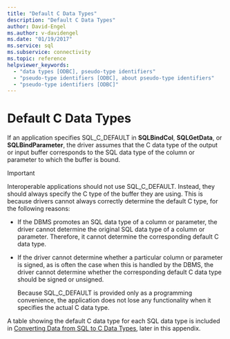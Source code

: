```yaml
---
title: "Default C Data Types"
description: "Default C Data Types"
author: David-Engel
ms.author: v-davidengel
ms.date: "01/19/2017"
ms.service: sql
ms.subservice: connectivity
ms.topic: reference
helpviewer_keywords:
  - "data types [ODBC], pseudo-type identifiers"
  - "pseudo-type identifiers [ODBC], about pseudo-type identifiers"
  - "pseudo-type identifiers [ODBC]"
---
```

# Default C Data Types
If an application specifies SQL_C_DEFAULT in **SQLBindCol**, **SQLGetData**, or **SQLBindParameter**, the driver assumes that the C data type of the output or input buffer corresponds to the SQL data type of the column or parameter to which the buffer is bound.  
  
> [!IMPORTANT]  
>  Interoperable applications should not use SQL_C_DEFAULT. Instead, they should always specify the C type of the buffer they are using. This is because drivers cannot always correctly determine the default C type, for the following reasons:  
  
-   If the DBMS promotes an SQL data type of a column or parameter, the driver cannot determine the original SQL data type of a column or parameter. Therefore, it cannot determine the corresponding default C data type.  
  
-   If the driver cannot determine whether a particular column or parameter is signed, as is often the case when this is handled by the DBMS, the driver cannot determine whether the corresponding default C data type should be signed or unsigned.  
  
     Because SQL_C_DEFAULT is provided only as a programming convenience, the application does not lose any functionality when it specifies the actual C data type.  
  
 A table showing the default C data type for each SQL data type is included in [Converting Data from SQL to C Data Types](../../../odbc/reference/appendixes/converting-data-from-sql-to-c-data-types.md), later in this appendix.
